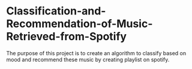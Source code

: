 # Classification-and-Recommendation-of-Music-Retrieved-from-Spotify
The purpose of this project is to create an algorithm to classify based on mood and recommend these music by creating playlist on spotify.
